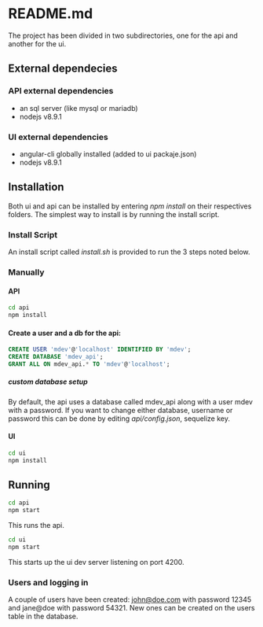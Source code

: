 README.md
=========

The project has been divided in two subdirectories, one for the api and another for the ui.

## External dependecies

### API external dependencies

* an sql server (like mysql or mariadb)
* nodejs v8.9.1

### UI external dependencies

* angular-cli globally installed (added to ui packaje.json)
* nodejs v8.9.1

## Installation

Both ui and api can be installed by entering *npm install* on their respectives folders.
The simplest way to install is by running the install script.

### Install Script

An install script called *install.sh* is provided to run the 3 steps noted below.

### Manually

#### API

```bash
cd api
npm install
```

#### Create a user and a db for the api:

```sql
CREATE USER 'mdev'@'localhost' IDENTIFIED BY 'mdev';
CREATE DATABASE 'mdev_api';
GRANT ALL ON mdev_api.* TO 'mdev'@'localhost';
```

##### custom database setup

By default, the api uses a database called mdev_api along with a user mdev with a password.
If you want to change either database, username or password this can be done by editing *api/config.json*, sequelize key.

#### UI

```bash
cd ui
npm install
```

## Running

```bash
cd api
npm start
```
This runs the api.

```bash
cd ui
npm start
```
This starts up the ui dev server listening on port 4200.

### Users and logging in

A couple of users have been created: john@doe.com with password 12345 and jane@doe with password 54321.
New ones can be created on the users table in the database.
